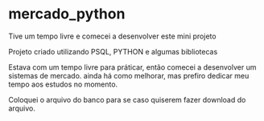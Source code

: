 # mercado_python
Tive um tempo livre e comecei a desenvolver este mini projeto


Projeto criado utilizando PSQL, PYTHON e algumas bibliotecas

Estava com um tempo livre para práticar, então comecei a desenvolver um sistemas de mercado. ainda há como melhorar, mas prefiro dedicar meu tempo aos estudos no momento.

Coloquei o arquivo do banco para se caso quiserem fazer download do arquivo.
